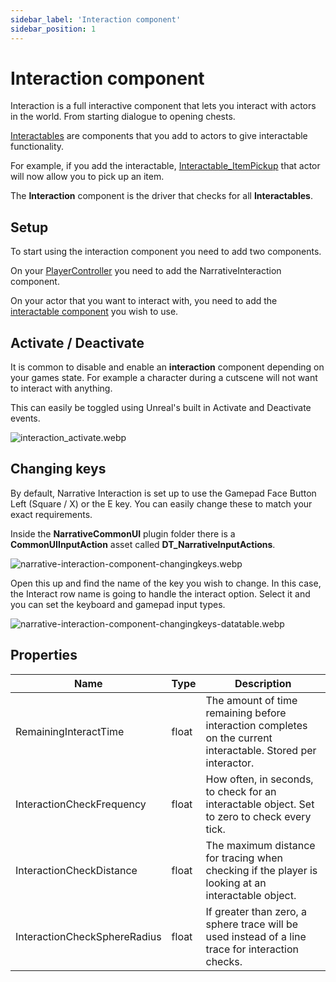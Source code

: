 ```yaml
---
sidebar_label: 'Interaction component'
sidebar_position: 1
---
```


# Interaction component

Interaction is a full interactive component that lets you interact with actors in the world. From starting dialogue to opening chests.

[Interactables](./interactables) are components that you add to actors to give interactable functionality.

For example, if you add the interactable, [Interactable_ItemPickup](./interactables/default-interactables.md#item-pickup) that actor will now allow you to pick up an item.

The **Interaction** component is the driver that checks for all **Interactables**.

## Setup

To start using the interaction component you need to add two components.

On your [PlayerController](./installation/player-controller.md) you need to add the NarrativeInteraction component.

On your actor that you want to interact with, you need to add the [interactable component](./interactables) you wish to use.

## Activate / Deactivate

It is common to disable and enable an **interaction** component depending on your games state. For example a character during a cutscene will not want to interact with anything.

This can easily be toggled using Unreal's built in Activate and Deactivate events.

![interaction_activate.webp](//img/interaction/interaction_activate.webp)

## Changing keys

By default, Narrative Interaction is set up to use the Gamepad Face Button Left (Square / X) or the E key. You can easily change these to match your exact requirements.

Inside the **NarrativeCommonUI** plugin folder there is a **CommonUIInputAction** asset called **DT_NarrativeInputActions**.

![narrative-interaction-component-changingkeys.webp](//img/interaction/narrative-interaction-component-changingkeys.webp)

Open this up and find the name of the key you wish to change. In this case, the Interact row name is going to handle the interact option. Select it and you can set the keyboard and gamepad input types.

![narrative-interaction-component-changingkeys-datatable.webp](//img/interaction/narrative-interaction-component-changingkeys-datatable.webp)

## Properties

| Name                         | Type  | Description                                                                                                   |
|------------------------------|-------|---------------------------------------------------------------------------------------------------------------|
| RemainingInteractTime        | float | The amount of time remaining before interaction completes on the current interactable. Stored per interactor. |
| InteractionCheckFrequency    | float | How often, in seconds, to check for an interactable object. Set to zero to check every tick.                  |
| InteractionCheckDistance     | float | The maximum distance for tracing when checking if the player is looking at an interactable object.            |
| InteractionCheckSphereRadius | float | If greater than zero, a sphere trace will be used instead of a line trace for interaction checks.             |
